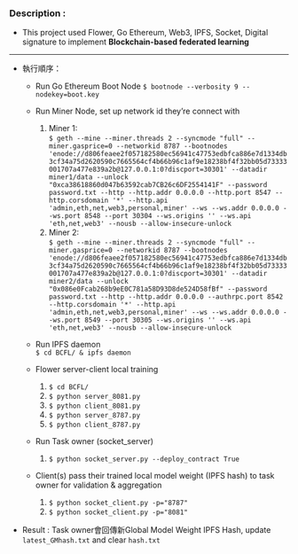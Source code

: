 ### Description :
- This project used Flower, Go Ethereum, Web3, IPFS, Socket, Digital signature to implement <b>Blockchain-based federated learning</b>
---
- 執行順序：
    - Run Go Ethereum Boot Node
    `$ bootnode --verbosity 9 --nodekey=boot.key`
    - Run Miner Node, set up network id they’re connect with
        1. Miner 1: <br>
        `$ geth --mine --miner.threads 2 --syncmode "full" --miner.gasprice=0 --networkid 8787 --bootnodes 'enode://d806feaee2f057182580ec56941c47753edbfca886e7d1334db3cf34a75d2620590c7665564cf4b66b96c1af9e18238bf4f32bb05d73333001707a477e839a2b@127.0.0.1:0?discport=30301' --datadir miner1/data --unlock "0xca38618860d047b63592cab7CB26c6DF2554141F" --password password.txt --http --http.addr 0.0.0.0 --http.port 8547 --http.corsdomain '*' --http.api 'admin,eth,net,web3,personal,miner' --ws --ws.addr 0.0.0.0 --ws.port 8548 --port 30304 --ws.origins '' --ws.api 'eth,net,web3' --nousb --allow-insecure-unlock`
        2. Miner 2: <br>
        `$ geth --mine --miner.threads 2 --syncmode "full" --miner.gasprice=0 --networkid 8787 --bootnodes 'enode://d806feaee2f057182580ec56941c47753edbfca886e7d1334db3cf34a75d2620590c7665564cf4b66b96c1af9e18238bf4f32bb05d73333001707a477e839a2b@127.0.0.1:0?discport=30301' --datadir miner2/data --unlock "0x086e0Fcab268b9eE0C781a58D93D8de524D58fBf" --password password.txt --http --http.addr 0.0.0.0 --authrpc.port 8542 --http.corsdomain '*' --http.api 'admin,eth,net,web3,personal,miner' --ws --ws.addr 0.0.0.0 --ws.port 8549 --port 30305 --ws.origins '' --ws.api 'eth,net,web3' --nousb --allow-insecure-unlock`

    - Run IPFS daemon <br>
    `$ cd BCFL/ & ipfs daemon`
    - Flower server-client local training
        1. `$ cd BCFL/`
        2. `$ python server_8081.py`
        3. `$ python client_8081.py`
        4. `$ python server_8787.py`
        5. `$ python client_8787.py`
    - Run Task owner (socket_server)
        1. `$ python socket_server.py --deploy_contract True`
    - Client(s) pass their trained local model weight (IPFS hash) to task owner for validation & aggregation
        1. `$ python socket_client.py -p="8787"`
        2. `$ python socket_client.py -p="8081"`
        
 - Result : Task owner會回傳新Global Model Weight IPFS Hash, update `latest_GMhash.txt`  and clear `hash.txt`
